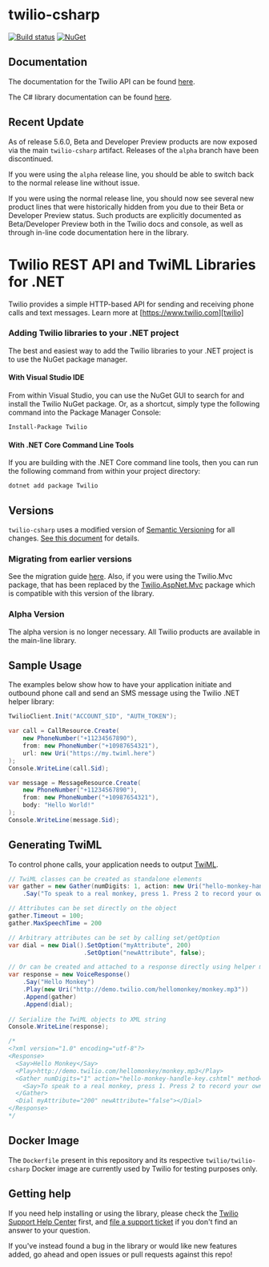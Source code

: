 # twilio-csharp

[![Build status](https://ci.appveyor.com/api/projects/status/e0qcgl8r6rid4akb/branch/master?svg=true)](https://ci.appveyor.com/project/TwilioAPI/twilio-csharp-lum8a/branch/master)
[![NuGet](https://img.shields.io/nuget/v/Twilio.svg)](https://www.nuget.org/packages/Twilio)

## Documentation

The documentation for the Twilio API can be found [here][apidocs].

The C# library documentation can be found [here][libdocs].

## Recent Update

As of release 5.6.0, Beta and Developer Preview products are now exposed via
the main `twilio-csharp` artifact. Releases of the `alpha` branch have been
discontinued.

If you were using the `alpha` release line, you should be able to switch back
to the normal release line without issue.

If you were using the normal release line, you should now see several new
product lines that were historically hidden from you due to their Beta or
Developer Preview status. Such products are explicitly documented as
Beta/Developer Preview both in the Twilio docs and console, as well as through
in-line code documentation here in the library.

# Twilio REST API and TwiML Libraries for .NET

Twilio provides a simple HTTP-based API for sending and receiving phone calls and text messages. Learn more at [https://www.twilio.com][twilio]

### Adding Twilio libraries to your .NET project

The best and easiest way to add the Twilio libraries to your .NET project is to use the NuGet package manager.

#### With Visual Studio IDE

From within Visual Studio, you can use the NuGet GUI to search for and install the Twilio NuGet package. Or, as a shortcut, simply type the following command into the Package Manager Console:

    Install-Package Twilio

#### With .NET Core Command Line Tools

If you are building with the .NET Core command line tools, then you can run the following command from within your project directory:

    dotnet add package Twilio

## Versions

`twilio-csharp` uses a modified version of [Semantic Versioning](https://semver.org) for all changes. [See this document](VERSIONS.md) for details.

### Migrating from earlier versions

See the migration guide [here][migrating]. Also, if you were using the Twilio.Mvc package, that has been replaced by the [Twilio.AspNet.Mvc][aspnet] package which is compatible with this version of the library.

### Alpha Version

The alpha version is no longer necessary. All Twilio products are available in the main-line library.

## Sample Usage

The examples below show how to have your application initiate and outbound phone call and send an SMS message using the Twilio .NET helper library:
```csharp
TwilioClient.Init("ACCOUNT_SID", "AUTH_TOKEN");

var call = CallResource.Create(
    new PhoneNumber("+11234567890"),
    from: new PhoneNumber("+10987654321"),
    url: new Uri("https://my.twiml.here")
);
Console.WriteLine(call.Sid);

var message = MessageResource.Create(
    new PhoneNumber("+11234567890"),
    from: new PhoneNumber("+10987654321"),
    body: "Hello World!"
);
Console.WriteLine(message.Sid);
```

## Generating TwiML

To control phone calls, your application needs to output [TwiML][twiml].

```csharp
// TwiML classes can be created as standalone elements
var gather = new Gather(numDigits: 1, action: new Uri("hello-monkey-handle-key.cshtml"), method: HttpMethod.Post)
    .Say("To speak to a real monkey, press 1. Press 2 to record your own monkey howl. Press any other key to start over.");

// Attributes can be set directly on the object
gather.Timeout = 100;
gather.MaxSpeechTime = 200

// Arbitrary attributes can be set by calling set/getOption
var dial = new Dial().SetOption("myAttribute", 200)
                     .SetOption("newAttribute", false);

// Or can be created and attached to a response directly using helper methods
var response = new VoiceResponse()
    .Say("Hello Monkey")
    .Play(new Uri("http://demo.twilio.com/hellomonkey/monkey.mp3"))
    .Append(gather)
    .Append(dial);
    
// Serialize the TwiML objects to XML string
Console.WriteLine(response);

/*
<?xml version="1.0" encoding="utf-8"?>
<Response>
  <Say>Hello Monkey</Say>
  <Play>http://demo.twilio.com/hellomonkey/monkey.mp3</Play>
  <Gather numDigits="1" action="hello-monkey-handle-key.cshtml" method="POST" timeout="100" maxSpeechTime="200">
    <Say>To speak to a real monkey, press 1. Press 2 to record your own monkey howl. Press any other key to start over.</Say>
  </Gather>
  <Dial myAttribute="200" newAttribute="false"></Dial>
</Response>
*/
```

## Docker Image

The `Dockerfile` present in this repository and its respective `twilio/twilio-csharp` Docker image are currently used by Twilio for testing purposes only.

## Getting help

If you need help installing or using the library, please check the [Twilio Support Help Center](https://support.twilio.com) first, and [file a support ticket](https://twilio.com/help/contact) if you don't find an answer to your question.

If you've instead found a bug in the library or would like new features added, go ahead and open issues or pull requests against this repo!

[twilio]: https://www.twilio.com
[apidocs]: https://www.twilio.com/docs/api
[twiml]: https://www.twilio.com/docs/api/twiml
[libdocs]: https://twilio.github.io/twilio-csharp
[migrating]: https://www.twilio.com/docs/libraries/csharp/migrating-your-csharp-dot-net-application-twilio-sdk-4x-5x
[aspnet]: https://github.com/twilio/twilio-aspnet
